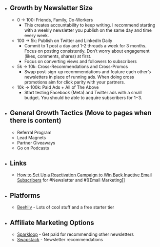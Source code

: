 - ## Growth by Newsletter Size
	- 0 → 100: Friends, Family, Co-Workers
		- This creates accountability to keep writing. I recommend starting with a weekly newsletter you publish on the same day and time every week.
	- 100 → 5k: Publish on Twitter and LinkedIn Daily
		- Commit to 1 post a day and 1-2 threads a week for 3 months. Focus on posting consistently. Don’t worry about engagement (likes, comments, shares) at first.
		- Focus on converting views and followers to subscribers
	- 5k → 10k: Cross-Recommendations and Cross-Promos
		- Swap post-sign-up recommendations and feature each other’s newsletters in place of running ads. When doing cross promotions aim for click parity with your partners.
	- 10k → 100k: Paid Ads + All of The Above
		- Start testing Facebook (Meta) and Twitter ads with a small budget. You should be able to acquire subscribers for $1-$3.
- ## General Growth Tactics (Move to pages when there is content)
	- Referral Program
	- Lead Magnets
	- Partner Giveaways
	- Go on Podcasts
- ## Links
	- [How to Set Up a Reactivation Campaign to Win Back Inactive Email Subscribers](https://inboxcollective.com/how-to-set-up-a-reactivation-campaign-to-win-back-inactive-email-subscribers) for #Newsletter and #[[Email Marketing]]
- ## Platforms
	- [Beehiiv](https://www.beehiiv.com/) - Lots of cool stuff and a free starter tier
- ## Affiliate Marketing Options
	- [Sparkloop](https://sparkloop.app/partner-network) - Get paid for recommending other newsletters
	- [Swapstack](https://www.swapstack.co/) - Newsletter recommendations